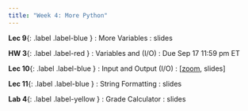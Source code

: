 ```yaml
---
title: "Week 4: More Python"
---
```


**Lec 9**{: .label .label-blue }
: More Variables
  : slides

**HW 3**{: .label .label-red }
: Variables and (I/O)
  : Due Sep 17 11:59 pm ET

**Lec 10**{: .label .label-blue }
: Input and Output (I/O)
  : [[zoom](https://morganstate.zoom.us/j/91916688161), slides\]

**Lec 11**{: .label .label-blue }
: String Formatting
  : slides

**Lab 4**{: .label .label-yellow }
: Grade Calculator
  : slides
